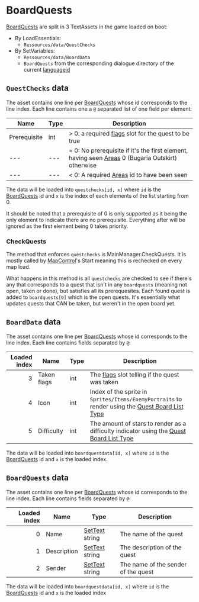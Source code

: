# BoardQuests

[BoardQuests](../Enums%20and%20IDs/BoardQuests.md) are split in 3 TextAssets in the game loaded on boot: 

* By LoadEssentials:
    * `Ressources/data/QuestChecks`
* By SetVariables:
    * `Ressources/data/BoardData`
    * `BoardQuests` from the corresponding dialogue directory of the current [languageid](../SetText/languageid.md)

## `QuestChecks` data

The asset contains one line per [BoardQuests](../Enums%20and%20IDs/BoardQuests.md) whose id corresponds to the line index. Each line contains one a `@` separated list of one field per element:

|Name|Type|Description|
|----|----|-----------|
|Prerequisite|int|\> 0: a required [flags](../Flags%20arrays/flags.md) slot for the quest to be true|
|---|---|= 0: No prerequisite if it's the first element, having seen [Areas](../Enums%20and%20IDs/librarystuff/Areas.md) 0 (Bugaria Outskirt) otherwise|
|---|---|\< 0: A required [Areas](../Enums%20and%20IDs/librarystuff/Areas.md) id to have been seen|

The data will be loaded into `questchecks[id, x]` where `id` is the [BoardQuests](../Enums%20and%20IDs/BoardQuests.md) id and `x` is the index of each elements of the list starting from 0.

It should be noted that a prerequisite of 0 is only supported as it being the only element to indicate there are no prerequisite. Everything after will be ignored as the first element being 0 takes priority.

### CheckQuests
The method that enforces `questchecks` is MainManager.CheckQuests. It is mostly called by [MapControl](../MapControl/MapControl.md)'s Start meaning this is rechecked on every map load.

What happens in this method is all `questchecks` are checked to see if there's any that corresponds to a quest that isn't in any `boardquests` (meaning not open, taken or done), but satisfies all its prerequesites. Each found quest is added to `boardquests[0]` which is the open quests. It's essentially what updates quests that CAN be taken, but weren't in the open board yet.

## `BoardData` data

The asset contains one line per [BoardQuests](../Enums%20and%20IDs/BoardQuests.md) whose id corresponds to the line index. Each line contains fields separated by `@`:

|Loaded index|Name|Type|Description|
|------------:|----|----|-----------|
|3|Taken flags|int|The [flags](../Flags%20arrays/flags.md) slot telling if the quest was taken|
|4|Icon|int|Index of the sprite in `Sprites/Items/EnemyPortraits` to render using the [Quest Board List Type](../ItemList/List%20Types%20Group%20Details/Quest%20Board%20List%20Type.md)|
|5|Difficulty|int|The amount of stars to render as a difficulty indicator using the [Quest Board List Type](../ItemList/List%20Types%20Group%20Details/Quest%20Board%20List%20Type.md)|

The data will be loaded into `boardquestdata[id, x]` where `id` is the [BoardQuests](../Enums%20and%20IDs/BoardQuests.md) id and `x` is the loaded index.

## `BoardQuests` data

The asset contains one line per [BoardQuests](../Enums%20and%20IDs/BoardQuests.md) whose id corresponds to the line index. Each line contains fields separated by `@`:

|Loaded index|Name|Type|Description|
|------------:|----|----|-----------|
|0|Name|[SetText](../SetText/SetText.md) string|The name of the quest|
|1|Description|[SetText](../SetText/SetText.md) string|The description of the quest|
|2|Sender|[SetText](../SetText/SetText.md) string|The name of the sender of the quest|

The data will be loaded into `boardquestdata[id, x]` where `id` is the [BoardQuests](../Enums%20and%20IDs/BoardQuests.md) id and `x` is the loaded index
